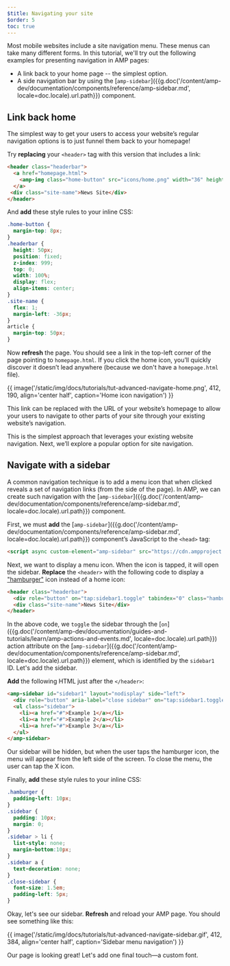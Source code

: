 ```yaml
---
$title: Navigating your site
$order: 5
toc: true
---
```




Most mobile websites include a site navigation menu. These menus can take many different forms. In this tutorial, we'll try out the following examples for presenting navigation in AMP pages:

- A link back to your home page -- the simplest option.
- A side navigation bar by using the [`amp-sidebar`]({{g.doc('/content/amp-dev/documentation/components/reference/amp-sidebar.md', locale=doc.locale).url.path}}) component.

## Link back home

The simplest way to get your users to access your website’s regular navigation options is to just funnel them back to your homepage!

Try **replacing** your `<header>` tag with this version that includes a link:

```html
<header class="headerbar">
  <a href="homepage.html">
    <amp-img class="home-button" src="icons/home.png" width="36" height="36"></amp-img>
  </a>
 <div class="site-name">News Site</div>
</header>
```

And **add** these style rules to your inline CSS:

```css
.home-button {
  margin-top: 8px;
}
.headerbar {
  height: 50px;
  position: fixed;
  z-index: 999;
  top: 0;
  width: 100%;
  display: flex;
  align-items: center;
}
.site-name {
  flex: 1;
  margin-left: -36px;
}
article {
  margin-top: 50px;
}
```

Now **refresh** the page. You should see a link in the top-left corner of the page pointing to `homepage.html`.  If you click the home icon, you’ll quickly discover it doesn’t lead anywhere (because we don't have a `homepage.html` file).

{{ image('/static/img/docs/tutorials/tut-advanced-navigate-home.png', 412, 190, align='center half', caption='Home icon navigation') }}

This link can be replaced with the URL of your website’s homepage to allow your users to navigate to other parts of your site through your existing website’s navigation.

This is the simplest approach that leverages your existing website navigation. Next, we’ll explore a popular option for site navigation.


## Navigate with a sidebar

A common navigation technique is to add a menu icon that when clicked reveals a set of navigation links (from the side of the page). In AMP,  we can create such navigation with the [`amp-sidebar`]({{g.doc('/content/amp-dev/documentation/components/reference/amp-sidebar.md', locale=doc.locale).url.path}}) component.

First, we must **add** the [`amp-sidebar`]({{g.doc('/content/amp-dev/documentation/components/reference/amp-sidebar.md', locale=doc.locale).url.path}}) component’s JavaScript to the `<head>` tag:

```html
<script async custom-element="amp-sidebar" src="https://cdn.ampproject.org/v0/amp-sidebar-0.1.js"></script>
```

Next, we want to display a menu icon.  When the icon is tapped, it will open the sidebar. **Replace** the `<header>` with the following code to display a ["hamburger"](https://en.wikipedia.org/wiki/Hamburger_button) icon instead of a home icon:

```html
<header class="headerbar">
  <div role="button" on="tap:sidebar1.toggle" tabindex="0" class="hamburger">☰</div>
  <div class="site-name">News Site</div>
</header>
```

In the above code, we `toggle` the sidebar through the [`on`]({{g.doc('/content/amp-dev/documentation/guides-and-tutorials/learn/amp-actions-and-events.md', locale=doc.locale).url.path}}) action attribute on the [`amp-sidebar`]({{g.doc('/content/amp-dev/documentation/components/reference/amp-sidebar.md', locale=doc.locale).url.path}}) element, which is identified by the `sidebar1` ID.  Let's add the sidebar.


**Add** the following HTML just after the `</header>`:

```html
<amp-sidebar id="sidebar1" layout="nodisplay" side="left">
  <div role="button" aria-label="close sidebar" on="tap:sidebar1.toggle" tabindex="0" class="close-sidebar">✕</div>
  <ul class="sidebar">
    <li><a href="#">Example 1</a></li>
    <li><a href="#">Example 2</a></li>
    <li><a href="#">Example 3</a></li>
  </ul>
</amp-sidebar>
```

Our sidebar will be hidden, but when the user taps the hamburger icon, the menu will appear from the left side of the screen.  To close the menu, the user can tap the X icon.

Finally, **add** these style rules to your inline CSS:

```css
.hamburger {
  padding-left: 10px;
}
.sidebar {
  padding: 10px;
  margin: 0;
}
.sidebar > li {
  list-style: none;
  margin-bottom:10px;
}
.sidebar a {
  text-decoration: none;
}
.close-sidebar {
  font-size: 1.5em;
  padding-left: 5px;
}
```

Okay, let's see our sidebar. **Refresh** and reload your AMP page.  You should see something like this:

{{ image('/static/img/docs/tutorials/tut-advanced-navigate-sidebar.gif', 412, 384, align='center half', caption='Sidebar menu navigation') }}

Our page is looking great!  Let's add one final touch&mdash;a custom font.
